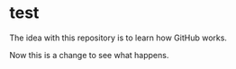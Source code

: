 # test

The idea with this repository is to learn how GitHub works.

Now this is a change to see what happens.
